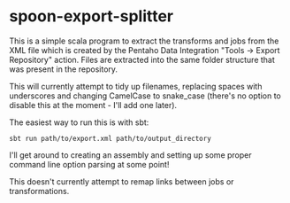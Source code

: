 # spoon-export-splitter

This is a simple scala program to extract the transforms and jobs from the XML file which is created by the Pentaho Data Integration "Tools -> Export Repository" action. Files are extracted into the same folder structure that was present in the repository.

This will currently attempt to tidy up filenames, replacing spaces with underscores and changing CamelCase to snake_case (there's no option to disable this at the moment - I'll add one later).

The easiest way to run this is with sbt:

    sbt run path/to/export.xml path/to/output_directory

I'll get around to creating an assembly and setting up some proper command line option parsing at some point!

This doesn't currently attempt to remap links between jobs or transformations.

